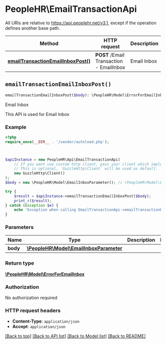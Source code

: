 # PeopleHR\EmailTransactionApi

All URIs are relative to https://api.peoplehr.net/v3.1, except if the operation defines another base path.

| Method | HTTP request | Description |
| ------------- | ------------- | ------------- |
| [**emailTransactionEmailInboxPost()**](EmailTransactionApi.md#emailTransactionEmailInboxPost) | **POST** /Email Transaction  -  EmailInbox | Email Inbox |


## `emailTransactionEmailInboxPost()`

```php
emailTransactionEmailInboxPost($body): \PeopleHR\Model\ErrorForEmailInbox
```

Email Inbox

This API is used for Email Inbox

### Example

```php
<?php
require_once(__DIR__ . '/vendor/autoload.php');



$apiInstance = new PeopleHR\Api\EmailTransactionApi(
    // If you want use custom http client, pass your client which implements `GuzzleHttp\ClientInterface`.
    // This is optional, `GuzzleHttp\Client` will be used as default.
    new GuzzleHttp\Client()
);
$body = new \PeopleHR\Model\EmailInboxParameter(); // \PeopleHR\Model\EmailInboxParameter

try {
    $result = $apiInstance->emailTransactionEmailInboxPost($body);
    print_r($result);
} catch (Exception $e) {
    echo 'Exception when calling EmailTransactionApi->emailTransactionEmailInboxPost: ', $e->getMessage(), PHP_EOL;
}
```

### Parameters

| Name | Type | Description  | Notes |
| ------------- | ------------- | ------------- | ------------- |
| **body** | [**\PeopleHR\Model\EmailInboxParameter**](../Model/EmailInboxParameter.md)|  | |

### Return type

[**\PeopleHR\Model\ErrorForEmailInbox**](../Model/ErrorForEmailInbox.md)

### Authorization

No authorization required

### HTTP request headers

- **Content-Type**: `application/json`
- **Accept**: `application/json`

[[Back to top]](#) [[Back to API list]](../../README.md#endpoints)
[[Back to Model list]](../../README.md#models)
[[Back to README]](../../README.md)
